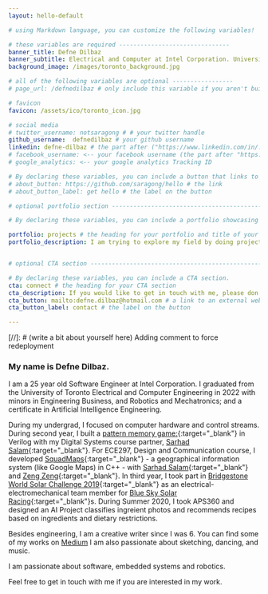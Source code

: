 ```yaml
---
layout: hello-default

# using Markdown language, you can customize the following variables!

# these variables are required -------------------------------
banner_title: Defne Dilbaz
banner_subtitle: Electrical and Computer at Intel Corporation. University of Toronto Electrical and Computer Engineering Grad 2022. Minors in Engineering Business, Mechatronics and Robotics; and a Certificate in AI. 
background_image: /images/toronto_background.jpg

# all of the following variables are optional -----------------
# page_url: /defnedilbaz # only include this variable if you aren't building the page to your primary domain 

# favicon
favicon: /assets/ico/toronto_icon.jpg

# social media
# twitter_username: notsaragong # # your twitter handle
github_username:  defnedilbaz # your github username
linkedin: defne-dilbaz # the part after ("https://www.linkedin.com/in/...")
# facebook_username: <-- your facebook username (the part after "https://www.facebook.com/...")
# google_analytics: <-- your google analytics Tracking ID

# By declaring these variables, you can include a button that links to an external website or to media.
# about_button: https://github.com/saragong/hello # the link
# about_button_label: get hello # the label on the button

# optional portfolio section ------------------------------------------

# By declaring these variables, you can include a portfolio showcasing your work and organize your portfolio's items into a custom layout, all without adding any CSS. In addition, you must 1) create an HTML file in the_includes folder for each project with the text you'd like to display, and 2) create a YAML file in the _data folder describing the order in which each project should be shown and categorized. See `/includes/example.html` and `/_data/work.yml` for examples.

portfolio: projects # the heading for your portfolio and title of your YAML file
portfolio_description: I am trying to explore my field by doing projects in teams. If you have any questions about my projects, feel free to contact me.  # a description to be desplayed below the heading and above the content


# optional CTA section --------------------------------------------------

# By declaring these variables, you can include a CTA section.
cta: connect # the heading for your CTA section
cta_description: If you would like to get in touch with me, please don't hesitate to reach out. # a description to be desplayed below the heading and above the content
cta_button: mailto:defne.dilbaz@hotmail.com # a link to an external website or to media
cta_button_label: contact # the label on the button

---			
```

[//]: # (write a bit about yourself here) Adding comment to force redeployment

### **My name is Defne Dilbaz.**
  
I am a 25 year old Software Engineer at Intel Corporation. I graduated from the University of Toronto Electrical and Computer Engineering in 2022 with minors in Engineering Business, and Robotics and Mechatronics; and a certificate in Artificial Intelligence Engineering. 

During my undergrad, I focused on computer hardware and control streams. During second year, I built a [pattern memory game:](https://github.com/defnedilbaz/Feel-The-Grid){:target="_blank"} in Verilog with my Digital Systems course partner, [Sarhad Salam](https://github.com/SarhadSalam){:target="_blank"}. For ECE297, Design and Communication course, I developed [SquadMaps](https://www.youtube.com/watch?v=0NwSkulI8CA){:target="_blank"} - a geographical information system (like Google Maps) in C++ - with [Sarhad Salam](https://github.com/SarhadSalam){:target="_blank"} and [Zeng Zeng](https://github.com/XiuLuoShen){:target="_blank"}. In third year, I took part in [Bridgestone World Solar Challenge 2019](https://www.worldsolarchallenge.org){:target="_blank"} as an electrical-electromechanical team member for [Blue Sky Solar Racing](http://blueskysolar.utoronto.ca/?page_id=368){:target="_blank"}s. During Summer 2020, I took APS360 and designed an AI Project classifies ingreient photos and recommends recipes based on ingredients and dietary restrictions. 

Besides engineering, I am a creative writer since I was 6. You can find some of my works on [Medium](https://medium.com/@defne.dilbaz) I am also passionate about sketching, dancing, and music. 

I am passionate about software, embedded systems and robotics. 

Feel free to get in touch with me if you are interested in my work. 
